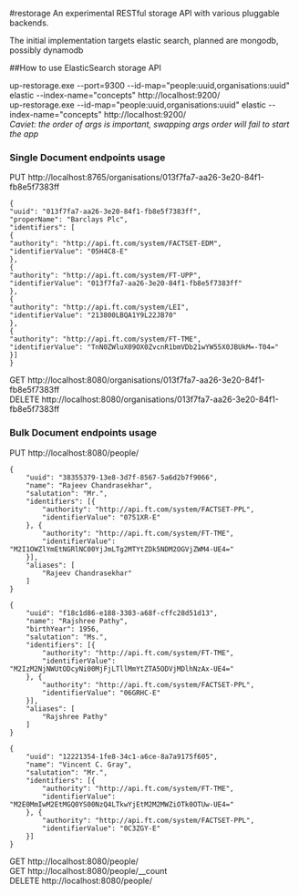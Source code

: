 #restorage
An experimental RESTful storage API with various pluggable backends.

The initial implementation targets elastic search, planned are mongodb, possibly dynamodb


##How to use ElasticSearch storage API

up-restorage.exe  --port=9300 --id-map="people:uuid,organisations:uuid" elastic  --index-name="concepts"  http://localhost:9200/  
up-restorage.exe  --id-map="people:uuid,organisations:uuid" elastic  --index-name="concepts"  http://localhost:9200/  
_Caviet: the order of args is important, swapping args order will  fail to start the app_

### Single Document endpoints usage
PUT http://localhost:8765/organisations/013f7fa7-aa26-3e20-84f1-fb8e5f7383ff  
```
{
"uuid": "013f7fa7-aa26-3e20-84f1-fb8e5f7383ff",
"properName": "Barclays Plc",
"identifiers": [
{
"authority": "http://api.ft.com/system/FACTSET-EDM",
"identifierValue": "05H4C8-E"
},
{
"authority": "http://api.ft.com/system/FT-UPP",
"identifierValue": "013f7fa7-aa26-3e20-84f1-fb8e5f7383ff"
},
{
"authority": "http://api.ft.com/system/LEI",
"identifierValue": "213800LBQA1Y9L22JB70"
},
{
"authority": "http://api.ft.com/system/FT-TME",
"identifierValue": "TnN0ZWluX09OX0ZvcnR1bmVDb21wYW55X0JBUkM=-T04="
}]
}
```

GET http://localhost:8080/organisations/013f7fa7-aa26-3e20-84f1-fb8e5f7383ff  
DELETE http://localhost:8080/organisations/013f7fa7-aa26-3e20-84f1-fb8e5f7383ff  

### Bulk Document endpoints usage
PUT http://localhost:8080/people/  
```
{
	"uuid": "38355379-13e8-3d7f-8567-5a6d2b7f9066",
	"name": "Rajeev Chandrasekhar",
	"salutation": "Mr.",
	"identifiers": [{
		"authority": "http://api.ft.com/system/FACTSET-PPL",
		"identifierValue": "0751XR-E"
	}, {
		"authority": "http://api.ft.com/system/FT-TME",
		"identifierValue": "M2I1OWZlYmEtNGRlNC00YjJmLTg2MTYtZDk5NDM2OGVjZWM4-UE4="
	}],
	"aliases": [
		"Rajeev Chandrasekhar"
	]
}

{
	"uuid": "f18c1d86-e188-3303-a68f-cffc28d51d13",
	"name": "Rajshree Pathy",
	"birthYear": 1956,
	"salutation": "Ms.",
	"identifiers": [{
		"authority": "http://api.ft.com/system/FT-TME",
		"identifierValue": "M2IzM2NjNWUtODcyNi00MjFjLTllMmYtZTA5ODVjMDlhNzAx-UE4="
	}, {
		"authority": "http://api.ft.com/system/FACTSET-PPL",
		"identifierValue": "06GRHC-E"
	}],
	"aliases": [
		"Rajshree Pathy"
	]
}

{
	"uuid": "12221354-1fe8-34c1-a6ce-8a7a9175f605",
	"name": "Vincent C. Gray",
	"salutation": "Mr.",
	"identifiers": [{
		"authority": "http://api.ft.com/system/FT-TME",
		"identifierValue": "M2E0MmIwM2EtMGQ0YS00NzQ4LTkwYjEtM2M2MWZiOTk0OTUw-UE4="
	}, {
		"authority": "http://api.ft.com/system/FACTSET-PPL",
		"identifierValue": "0C3ZGY-E"
	}]
}
```

GET http://localhost:8080/people/  
GET http://localhost:8080/people/__count  
DELETE http://localhost:8080/people/  

